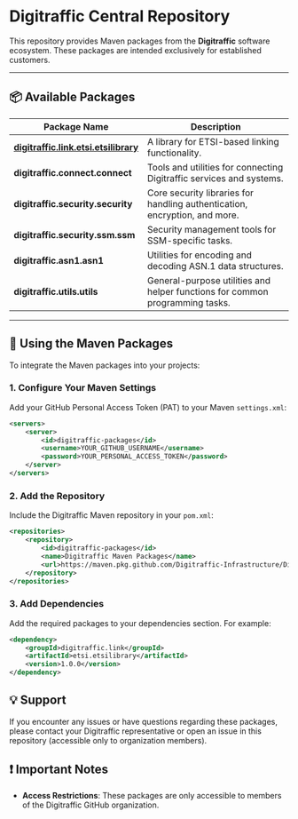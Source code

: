 # Digitraffic Central Repository

This repository provides Maven packages from the **Digitraffic** software ecosystem. These packages are intended exclusively for established customers.

---

## 📦 Available Packages

| **Package Name**                           | **Description**                                                                 |
|--------------------------------------------|---------------------------------------------------------------------------------|
| **[digitraffic.link.etsi.etsilibrary](../ETSILibrary.md)**      | A library for ETSI-based linking functionality.                                |
| **digitraffic.connect.connect**            | Tools and utilities for connecting Digitraffic services and systems.           |
| **digitraffic.security.security**          | Core security libraries for handling authentication, encryption, and more.     |
| **digitraffic.security.ssm.ssm**           | Security management tools for SSM-specific tasks.                              |
| **digitraffic.asn1.asn1**                  | Utilities for encoding and decoding ASN.1 data structures.                     |
| **digitraffic.utils.utils**                | General-purpose utilities and helper functions for common programming tasks.   |

---

## 🔧 Using the Maven Packages

To integrate the Maven packages into your projects:

### 1. Configure Your Maven Settings
Add your GitHub Personal Access Token (PAT) to your Maven `settings.xml`:
```xml
<servers>
    <server>
        <id>digitraffic-packages</id>
        <username>YOUR_GITHUB_USERNAME</username>
        <password>YOUR_PERSONAL_ACCESS_TOKEN</password>
    </server>
</servers>
```
### 2. Add the Repository
Include the Digitraffic Maven repository in your `pom.xml`:
```xml
<repositories>
    <repository>
        <id>digitraffic-packages</id>
        <name>Digitraffic Maven Packages</name>
        <url>https://maven.pkg.github.com/Digitraffic-Infrastructure/Digitraffic.Packages</url>
    </repository>
</repositories>
```
### 3. Add Dependencies
Add the required packages to your dependencies section. For example:
```xml
<dependency>
    <groupId>digitraffic.link</groupId>
    <artifactId>etsi.etsilibrary</artifactId>
    <version>1.0.0</version>
</dependency>
```

## 💡 Support
If you encounter any issues or have questions regarding these packages, please contact your Digitraffic representative or open an issue in this repository (accessible only to organization members).

## ❗ Important Notes
- **Access Restrictions**: These packages are only accessible to members of the Digitraffic GitHub organization.
